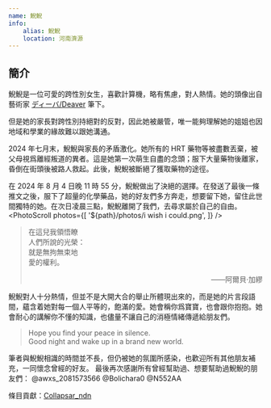 ```yaml
---
name: 鯢鯢
info:
    alias: 鯢鯢
    location: 河南濟源
---
```


## 簡介

鯢鯢是一位可愛的跨性別女生，喜歡計算機，略有焦慮，對人熱情。她的頭像出自藝術家 [ディーバ/Deaver](https://twitter.com/Deaver1229) 筆下。

但是她的家長對跨性別持絕對的反對，因此她被嚴管，唯一能夠理解她的姐姐也因地域和學業的緣故難以跟她溝通。

2024 年七月末，鯢鯢與家長的矛盾激化。她所有的 HRT 藥物等被盡數丟棄，被父母視爲離經叛道的異者。這是她第一次萌生自盡的念頭；服下大量藥物後離家，昏倒在街頭後被路人救起。此後，鯢鯢被斷絕了獲取藥物的途徑。

在 2024 年 8 月 4 日晚 11 時 55 分，鯢鯢做出了決絕的選擇。在發送了最後一條推文之後，服下了超量的化學藥品，她的好友們多方奔走，想要留下她，留住此世間獨特的她。在次日凌晨三點，鯢鯢離開了我們，去尋求屬於自己的自由。
<PhotoScroll photos={[ '${path}/photos/i wish i could.png', ]} />

> 在這兒我領悟瞭  
> 人們所說的光榮：  
> 就是無拘無束地  
> 愛的權利。  
> <p style="text-align: right;">——阿爾貝·加繆</p>

鯢鯢對人十分熱情，但並不是大開大合的舉止所體現出來的，而是她的片言段語間，蘊含着她對每一個人平等的，飽滿的愛。她會稱你爲寶寶，也會跟你抱抱。她會耐心的講解你不懂的知識，也儘量不讓自己的消極情緒傳遞給朋友們。

> Hope you find your peace in silence.  
> Good night and wake up in a brand new world.  

筆者與鯢鯢相識的時間並不長，但仍被她的氛圍所感染，也歡迎所有其他朋友補充，一同懷念曾經的好友。
最後再次感謝所有曾經幫助過、想要幫助過鯢鯢的朋友們： @awxs_2081573566 @Bolichara0 @N552AA

條目貢獻：[Collapsar_ndn](https://twitter.com/Collapsar_ndn)
